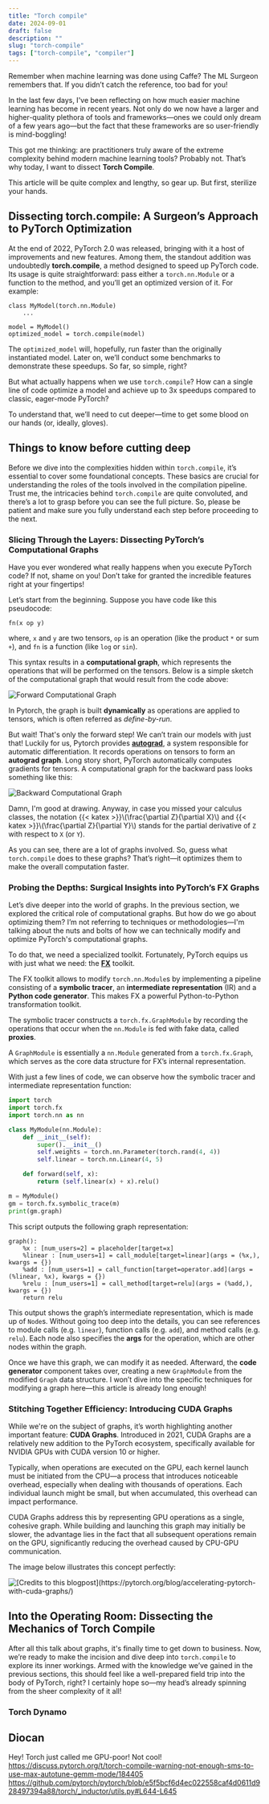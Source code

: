 ```yaml
---
title: "Torch compile"
date: 2024-09-01
draft: false
description: ""
slug: "torch-compile"
tags: ["torch-compile", "compiler"]
---
```

Remember when machine learning was done using Caffe? The ML Surgeon remembers that.
If you didn’t catch the reference, too bad for you!

In the last few days, I've been reflecting on how much easier machine learning has become in recent years. Not only do we now have a larger and higher-quality plethora of tools and frameworks—ones we could only dream of a few years ago—but the fact that these frameworks are so user-friendly is mind-boggling!

This got me thinking: are practitioners truly aware of the extreme complexity behind modern machine learning tools? Probably not. That’s why today, I want to dissect **Torch Compile**.

This article will be quite complex and lengthy, so gear up. But first, sterilize your hands.


## Dissecting torch.compile: A Surgeon’s Approach to PyTorch Optimization
At the end of 2022, PyTorch 2.0 was released, bringing with it a host of improvements and new features. Among them, the standout addition was undoubtedly **torch.compile**, a method designed to speed up PyTorch code. Its usage is quite straightforward: pass either a `torch.nn.Module` or a function to the method, and you’ll get an optimized version of it. For example:

```python3
class MyModel(torch.nn.Module)
    ...

model = MyModel()
optimized_model = torch.compile(model)
```

The `optimized_model` will, hopefully, run faster than the originally instantiated model. Later on, we’ll conduct some benchmarks to demonstrate these speedups. So far, so simple, right?

But what actually happens when we use `torch.compile`? How can a single line of code optimize a model and achieve up to 3x speedups compared to classic, eager-mode PyTorch?

To understand that, we’ll need to cut deeper—time to get some blood on our hands (or, ideally, gloves).


## Things to know before cutting deep
Before we dive into the complexities hidden within `torch.compile`, it’s essential to cover some foundational concepts. These basics are crucial for understanding the roles of the tools involved in the compilation pipeline. Trust me, the intricacies behind `torch.compile` are quite convoluted, and there’s a lot to grasp before you can see the full picture. So, please be patient and make sure you fully understand each step before proceeding to the next.

### Slicing Through the Layers: Dissecting PyTorch’s Computational Graphs
Have you ever wondered what really happens when you execute PyTorch code? If not, shame on you! Don’t take for granted the incredible features right at your fingertips!

Let’s start from the beginning. Suppose you have code like this pseudocode:

```
fn(x op y)
```

where, `x` and `y` are two tensors, `op` is an operation (like the product `*` or sum `+`), and `fn` is a function (like `log` or `sin`).

This syntax results in a **computational graph**, which represents the operations that will be performed on the tensors. Below is a simple sketch of the computational graph that would result from the code above:

![Forward Computational Graph](forward_computational_graph.png "Is this crooked? I can't really tell.")

In Pytorch, the graph is built **dynamically** as operations are applied to tensors, which is often referred as *define-by-run*.

But wait! That's only the forward step! We can’t train our models with just that!
Luckily for us, Pytorch provides [**autograd**](https://pytorch.org/docs/stable/autograd.html), a system responsible for automatic differentiation. It records operations on tensors to form an **autograd graph**.
Long story short, PyTorch automatically computes gradients for tensors. A computational graph for the backward pass looks something like this:

![Backward Computational Graph](backward_computational_graph.png "It's definitely crooked")

Damn, I'm good at drawing. Anyway, in case you missed your calculus classes, the notation {{< katex >}}\\(\frac{\partial Z}{\partial X}\\) and {{< katex >}}\\(\frac{\partial Z}{\partial Y}\\) stands for the partial derivative of `Z` with respect to `X` (or `Y`).

As you can see, there are a lot of graphs involved. So, guess what `torch.compile` does to these graphs? That’s right—it optimizes them to make the overall computation faster.

### Probing the Depths: Surgical Insights into PyTorch’s FX Graphs
Let’s dive deeper into the world of graphs. In the previous section, we explored the critical role of computational graphs. But how do we go about optimizing them? I’m not referring to techniques or methodologies—I'm talking about the nuts and bolts of how we can technically modify and optimize PyTorch's computational graphs.

To do that, we need a specialized toolkit. Fortunately, PyTorch equips us with just what we need: the [**FX**](https://arxiv.org/abs/2112.08429) toolkit.

The FX toolkit allows to modify `torch.nn.Module`s by implementing a pipeline consisting of a **symbolic tracer**, an **intermediate representation** (IR) and a **Python code generator**. This makes FX a powerful Python-to-Python transformation toolkit.

The symbolic tracer constructs a `torch.fx.GraphModule` by recording the operations that occur when the `nn.Module` is fed with fake data, called **proxies**. 

A `GraphModule` is essentially a `nn.Module` generated from a `torch.fx.Graph`, which serves as the core data structure for FX’s internal representation.

With just a few lines of code, we can observe how the symbolic tracer and intermediate representation function:

```python
import torch
import torch.fx
import torch.nn as nn

class MyModule(nn.Module):
    def __init__(self):
        super().__init__()
        self.weights = torch.nn.Parameter(torch.rand(4, 4))
        self.linear = torch.nn.Linear(4, 5)

    def forward(self, x):
        return (self.linear(x) + x).relu()

m = MyModule()
gm = torch.fx.symbolic_trace(m)
print(gm.graph)
```
This script outputs the following graph representation:

```
graph():
    %x : [num_users=2] = placeholder[target=x]
    %linear : [num_users=1] = call_module[target=linear](args = (%x,), kwargs = {})
    %add : [num_users=1] = call_function[target=operator.add](args = (%linear, %x), kwargs = {})
    %relu : [num_users=1] = call_method[target=relu](args = (%add,), kwargs = {})
    return relu
```

This output shows the graph’s intermediate representation, which is made up of `Node`s. Without going too deep into the details, you can see references to module calls (e.g. `linear`), function calls (e.g. `add`), and method calls (e.g. `relu`). Each node also specifies the **args** for the operation, which are other nodes within the graph.

Once we have this graph, we can modify it as needed. Afterward, the **code generator** component takes over, creating a new `GraphModule` from the modified `Graph` data structure. I won’t dive into the specific techniques for modifying a graph here—this article is already long enough!


### Stitching Together Efficiency: Introducing CUDA Graphs
While we're on the subject of graphs, it’s worth highlighting another important feature: **CUDA Graphs**. Introduced in 2021, CUDA Graphs are a relatively new addition to the PyTorch ecosystem, specifically available for NVIDIA GPUs with CUDA version 10 or higher.

Typically, when operations are executed on the GPU, each kernel launch must be initiated from the CPU—a process that introduces noticeable overhead, especially when dealing with thousands of operations. Each individual launch might be small, but when accumulated, this overhead can impact performance.

CUDA Graphs address this by representing GPU operations as a single, cohesive graph. While building and launching this graph may initially be slower, the advantage lies in the fact that all subsequent operations remain on the GPU, significantly reducing the overhead caused by CPU-GPU communication.

The image below illustrates this concept perfectly:

![](cuda_graph.png "[Credits to this blogpost](https://pytorch.org/blog/accelerating-pytorch-with-cuda-graphs/)")


## Into the Operating Room: Dissecting the Mechanics of Torch Compile
After all this talk about graphs, it's finally time to get down to business. Now, we’re ready to make the incision and dive deep into `torch.compile` to explore its inner workings. Armed with the knowledge we’ve gained in the previous sections, this should feel like a well-prepared field trip into the body of PyTorch, right? I certainly hope so—my head’s already spinning from the sheer complexity of it all!

### Torch Dynamo


## Diocan
Hey! Torch just called me GPU-poor! Not cool! 
https://discuss.pytorch.org/t/torch-compile-warning-not-enough-sms-to-use-max-autotune-gemm-mode/184405
https://github.com/pytorch/pytorch/blob/e5f5bcf6d4ec022558caf4d0611d928497394a88/torch/_inductor/utils.py#L644-L645
